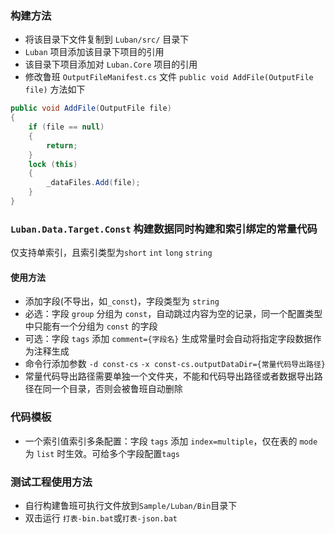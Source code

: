 ### 构建方法
- 将该目录下文件复制到 `Luban/src/` 目录下
- `Luban` 项目添加该目录下项目的引用
- 该目录下项目添加对 `Luban.Core` 项目的引用
- 修改鲁班 `OutputFileManifest.cs` 文件 `public void AddFile(OutputFile file)` 方法如下
```c#
public void AddFile(OutputFile file)
{
    if (file == null)
    {
        return;
    }
    lock (this)
    {
        _dataFiles.Add(file);
    }
}
```
### `Luban.Data.Target.Const` 构建数据同时构建和索引绑定的常量代码
仅支持单索引，且索引类型为`short` `int` `long` `string`
#### 使用方法
- 添加字段(不导出，如`_const`)，字段类型为 `string`
- 必选：字段 `group` 分组为 `const`，自动跳过内容为空的记录，同一个配置类型中只能有一个分组为 `const` 的字段
- 可选：字段 `tags` 添加 `comment={字段名}` 生成常量时会自动将指定字段数据作为注释生成
- 命令行添加参数 `-d const-cs` `-x const-cs.outputDataDir={常量代码导出路径}`
- 常量代码导出路径需要单独一个文件夹，不能和代码导出路径或者数据导出路径在同一个目录，否则会被鲁班自动删除
### 代码模板
- 一个索引值索引多条配置：字段 `tags` 添加 `index=multiple`，仅在表的 `mode` 为 `list` 时生效。可给多个字段配置`tags`
### 测试工程使用方法
- 自行构建鲁班可执行文件放到`Sample/Luban/Bin`目录下
- 双击运行 `打表-bin.bat`或`打表-json.bat`